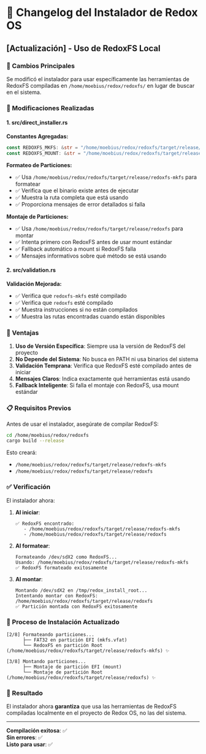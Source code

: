 # 📝 Changelog del Instalador de Redox OS

## [Actualización] - Uso de RedoxFS Local

### 🎯 Cambios Principales

Se modificó el instalador para usar específicamente las herramientas de RedoxFS compiladas en `/home/moebius/redox/redoxfs/` en lugar de buscar en el sistema.

### 🔧 Modificaciones Realizadas

#### 1. **src/direct_installer.rs**

**Constantes Agregadas:**
```rust
const REDOXFS_MKFS: &str = "/home/moebius/redox/redoxfs/target/release/redoxfs-mkfs";
const REDOXFS_MOUNT: &str = "/home/moebius/redox/redoxfs/target/release/redoxfs";
```

**Formateo de Particiones:**
- ✅ Usa `/home/moebius/redox/redoxfs/target/release/redoxfs-mkfs` para formatear
- ✅ Verifica que el binario existe antes de ejecutar
- ✅ Muestra la ruta completa que está usando
- ✅ Proporciona mensajes de error detallados si falla

**Montaje de Particiones:**
- ✅ Usa `/home/moebius/redox/redoxfs/target/release/redoxfs` para montar
- ✅ Intenta primero con RedoxFS antes de usar mount estándar
- ✅ Fallback automático a mount si RedoxFS falla
- ✅ Mensajes informativos sobre qué método se está usando

#### 2. **src/validation.rs**

**Validación Mejorada:**
- ✅ Verifica que `redoxfs-mkfs` esté compilado
- ✅ Verifica que `redoxfs` esté compilado
- ✅ Muestra instrucciones si no están compilados
- ✅ Muestra las rutas encontradas cuando están disponibles

### 🚀 Ventajas

1. **Uso de Versión Específica**: Siempre usa la versión de RedoxFS del proyecto
2. **No Depende del Sistema**: No busca en PATH ni usa binarios del sistema
3. **Validación Temprana**: Verifica que RedoxFS esté compilado antes de iniciar
4. **Mensajes Claros**: Indica exactamente qué herramientas está usando
5. **Fallback Inteligente**: Si falla el montaje con RedoxFS, usa mount estándar

### 📋 Requisitos Previos

Antes de usar el instalador, asegúrate de compilar RedoxFS:

```bash
cd /home/moebius/redox/redoxfs
cargo build --release
```

Esto creará:
- `/home/moebius/redox/redoxfs/target/release/redoxfs-mkfs`
- `/home/moebius/redox/redoxfs/target/release/redoxfs`

### ✅ Verificación

El instalador ahora:

1. **Al iniciar**:
   ```
   ✅ RedoxFS encontrado:
      - /home/moebius/redox/redoxfs/target/release/redoxfs-mkfs
      - /home/moebius/redox/redoxfs/target/release/redoxfs
   ```

2. **Al formatear**:
   ```
   Formateando /dev/sdX2 como RedoxFS...
   Usando: /home/moebius/redox/redoxfs/target/release/redoxfs-mkfs
   ✅ RedoxFS formateado exitosamente
   ```

3. **Al montar**:
   ```
   Montando /dev/sdX2 en /tmp/redox_install_root...
   Intentando montar con RedoxFS: /home/moebius/redox/redoxfs/target/release/redoxfs
   ✅ Partición montada con RedoxFS exitosamente
   ```

### 🔄 Proceso de Instalación Actualizado

```
[2/8] Formateando particiones...
      ├── FAT32 en partición EFI (mkfs.vfat)
      └── RedoxFS en partición Root (/home/moebius/redox/redoxfs/target/release/redoxfs-mkfs) ✨

[3/8] Montando particiones...
      ├── Montaje de partición EFI (mount)
      └── Montaje de partición Root (/home/moebius/redox/redoxfs/target/release/redoxfs) ✨
```

### 🎯 Resultado

El instalador ahora **garantiza** que usa las herramientas de RedoxFS compiladas localmente en el proyecto de Redox OS, no las del sistema.

---

**Compilación exitosa**: ✅  
**Sin errores**: ✅  
**Listo para usar**: ✅

